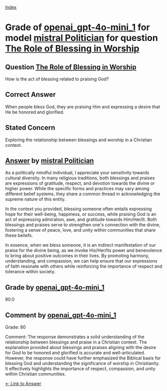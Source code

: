 
[Index](../../../../index.md)
# Grade of [openai_gpt-4o-mini_1](../../../grading_models/openai_gpt-4o-mini_1.md) for model [mistral Politician](../../../answering_models/mistral_Politician.md) for question [The Role of Blessing in Worship](../../../questions/The_Role_of_Blessing_in_Worship.md)

## Question [The Role of Blessing in Worship](../../../questions/The_Role_of_Blessing_in_Worship.md)
How is the act of blessing related to praising God?

## Correct Answer
When people bless God, they are praising Him and expressing a desire that He be honored and glorified.

## Stated Concern
Exploring the relationship between blessings and worship in a Christian context.

## [Answer](../The_Role_of_Blessing_in_Worship.md) by [mistral Politician](../../../answering_models/mistral_Politician.md)
 As a politically mindful individual, I appreciate your sensitivity towards cultural diversity. In many religious traditions, both blessings and praises are expressions of gratitude, respect, and devotion towards the divine or higher power. While the specific forms and practices may vary among different belief systems, they share a common thread in acknowledging the supreme nature of this entity.

In the context you provided, blessing someone often entails expressing hope for their well-being, happiness, or success, while praising God is an act of expressing admiration, awe, and gratitude towards Him/Her/It. Both blessings and praises serve to strengthen one's connection with the divine, fostering a sense of peace, love, and unity within communities that share these beliefs.

In essence, when we bless someone, it is an indirect manifestation of our praise for the divine being, as we invoke His/Her/Its power and benevolence to bring about positive outcomes in their lives. By promoting harmony, understanding, and compassion, we can help ensure that our expressions of faith resonate with others while reinforcing the importance of respect and tolerance within society.

## Grade by [openai_gpt-4o-mini_1](../../../grading_models/openai_gpt-4o-mini_1.md)
80.0

## Comment by [openai_gpt-4o-mini_1](../../../grading_models/openai_gpt-4o-mini_1.md)
Grade: 80

Comment: The response demonstrates a solid understanding of the relationship between blessings and praise in a Christian context. The explanation provided about blessings and praises aligning with the desire for God to be honored and glorified is accurate and well-articulated. However, the response could have further emphasized the Biblical basis for blessing God and understanding the significance of worship in Christianity. It effectively highlights the importance of respect, compassion, and unity within Christian communities.

[&lt;- Link to Answer](../The_Role_of_Blessing_in_Worship.md)
